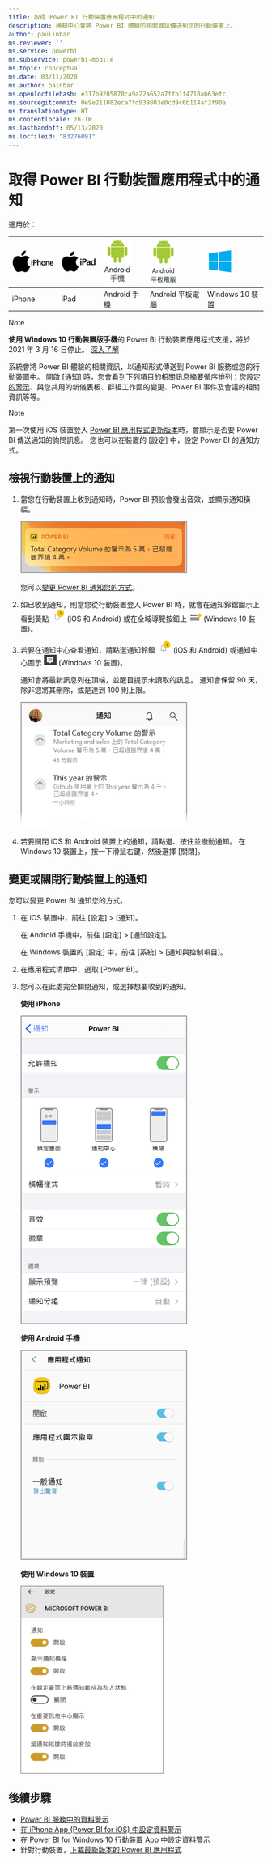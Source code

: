 ```yaml
---
title: 取得 Power BI 行動裝置應用程式中的通知
description: 通知中心會將 Power BI 體驗的相關資訊傳送到您的行動裝置上。
author: paulinbar
ms.reviewer: ''
ms.service: powerbi
ms.subservice: powerbi-mobile
ms.topic: conceptual
ms.date: 03/11/2020
ms.author: painbar
ms.openlocfilehash: e317b9205878ca9a22a652a7ffb1f4718ab63efc
ms.sourcegitcommit: 0e9e211082eca7fd939803e0cd9c6b114af2f90a
ms.translationtype: HT
ms.contentlocale: zh-TW
ms.lasthandoff: 05/13/2020
ms.locfileid: "83276091"
---
```

# <a name="get-notifications-in-the-power-bi-mobile-apps"></a>取得 Power BI 行動裝置應用程式中的通知
適用於︰

| ![iPhone](./media/mobile-apps-notification-center/iphone-logo-50-px.png) | ![iPad](./media/mobile-apps-notification-center/ipad-logo-50-px.png) | ![Android 手機](./media/mobile-apps-notification-center/android-phone-logo-50-px.png) | ![Android 平板電腦](./media/mobile-apps-notification-center/android-tablet-logo-50-px.png) | ![Windows 10](./media/mobile-apps-notification-center/win-10-logo-50-px.png) |
|:--- |:--- |:--- |:--- |:--- |
| iPhone |iPad |Android 手機 |Android 平板電腦 |Windows 10 裝置 |

>[!NOTE]
>**使用 Windows 10 行動裝置版手機**的 Power BI 行動裝置應用程式支援，將於 2021 年 3 月 16 日停止。 [深入了解](https://go.microsoft.com/fwlink/?linkid=2121400)

系統會將 Power BI 體驗的相關資訊，以通知形式傳送到 Power BI 服務或您的行動裝置中。 開啟 [通知] 時，您會看到下列項目的相關訊息摘要循序排列：[您設定的警示](mobile-set-data-alerts-in-the-mobile-apps.md)、與您共用的新儀表板、群組工作區的變更、Power BI 事件及會議的相關資訊等等。

> [!NOTE]
> 第一次使用 iOS 裝置登入 [Power BI 應用程式更新版本](https://powerbi.microsoft.com/mobile/)時，會顯示是否要 Power BI 傳送通知的詢問訊息。 您也可以在裝置的 [設定] 中，設定 Power BI 的通知方式。 
> 
> 

## <a name="view-notifications-on-your-mobile-device"></a>檢視行動裝置上的通知
1. 當您在行動裝置上收到通知時，Power BI 預設會發出音效，並顯示通知橫幅。
   
   ![通知橫幅](./media/mobile-apps-notification-center/power-bi-mobile-notification-banner.png)
   

   您可以[變更 Power BI 通知您的方式](mobile-apps-notification-center.md#change-or-turn-off-notifications-on-your-mobile-device)。
2. 如已收到通知，則當您從行動裝置登入 Power BI 時，就會在通知鈴鐺圖示上看到黃點 ![通知鈴鐺](./media/mobile-apps-notification-center/powerbi-alert-tile-notification-icon.png) (iOS 和 Android) 或在全域導覽按鈕上 ![通知點](./media/mobile-apps-notification-center/power-bi-iphone-alert-global-nav-button.png) (Windows 10 裝置)。 

3. 若要在通知中心查看通知，請點選通知鈴鐺 ![通知鈴鐺](./media/mobile-apps-notification-center/powerbi-alert-tile-notification-icon.png) (iOS 和 Android) 或通知中心圖示 ![通知圖示](./media/mobile-apps-notification-center/power-bi-windows-10-notification-icon.png) (Windows 10 裝置)。
   
    通知會將最新訊息列在頂端，並醒目提示未讀取的訊息。 通知會保留 90 天，除非您將其刪除，或是達到 100 則上限。
   
   ![iOS 通知清單](./media/mobile-apps-notification-center/power-bi-iphone-notifications-list.png)
4. 若要關閉 iOS 和 Android 裝置上的通知，請點選、按住並撥動通知。 在 Windows 10 裝置上，按一下滑鼠右鍵，然後選擇 [關閉]。

## <a name="change-or-turn-off-notifications-on-your-mobile-device"></a>變更或關閉行動裝置上的通知
您可以變更 Power BI 通知您的方式。

1. 在 iOS 裝置中，前往 [設定] > [通知]。 
   
    在 Android 手機中，前往 [設定] > [通知設定]。
   
    在 Windows 裝置的 [設定] 中，前往 [系統] > [通知與控制項目]。
2. 在應用程式清單中，選取 [Power BI]。 
3. 您可以在此處完全關閉通知，或選擇想要收到的通知。
   
    **使用 iPhone**
   
    ![選擇 [通知]](./media/mobile-apps-notification-center/power-bi-notifications-iphone-settings.png)
   
    **使用 Android 手機**
   
    ![選擇 [通知]](./media/mobile-apps-notification-center/power-bi-notifications-android-settings.png)

    **使用 Windows 10 裝置**

    ![選擇 [通知]](./media/mobile-apps-notification-center/power-bi-notifications-windows10-settings.png)

## <a name="next-steps"></a>後續步驟
* [Power BI 服務中的資料警示](../../create-reports/service-set-data-alerts.md)
* [在 iPhone App (Power BI for iOS) 中設定資料警示](mobile-set-data-alerts-in-the-mobile-apps.md)
* [在 Power BI for Windows 10 行動裝置 App 中設定資料警示](mobile-set-data-alerts-in-the-mobile-apps.md)
* 針對行動裝置，[下載最新版本的 Power BI 應用程式](https://powerbi.microsoft.com/mobile/)
